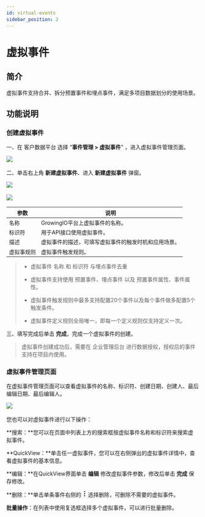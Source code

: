 ```yaml
---
id: virtual-events
sidebar_position: 2
---
```


# 虚拟事件

## 简介[](#jian-jie)

虚拟事件支持合并、拆分预置事件和埋点事件，满足多项目数据划分的使用场景。


## 功能说明[](#gong-neng-shuo-ming)

### 创建虚拟事件[](#chuang-jian-xu-ni-shi-jian)

一、在 客户数据平台 选择 “**事件管理 > 虚拟事件**" ，进入虚拟事件管理页面。

![](https://3953104361-files.gitbook.io/~/files/v0/b/gitbook-legacy-files/o/assets%2F-M2qbZInaXgdm8kkNosp%2F-MdGhZcKgFVqs99_pO5G%2F-MdGy1_31o_FicAJo4EY%2Fimage.png?alt=media&token=1032be68-3741-43d6-9aad-de9c786afc2c)

二、单击右上角 **新建虚拟事件**、进入 **新建虚拟事件** 弹窗。

![](https://3953104361-files.gitbook.io/~/files/v0/b/gitbook-legacy-files/o/assets%2F-M2qbZInaXgdm8kkNosp%2F-MdGhZcKgFVqs99_pO5G%2F-MdGyKdlPwLXuKkP1wIP%2Fimage.png?alt=media&token=430764ca-edbb-4637-9ada-1c955fb33c90)

![](https://3953104361-files.gitbook.io/~/files/v0/b/gitbook-legacy-files/o/assets%2F-M2qbZInaXgdm8kkNosp%2F-MdGhZcKgFVqs99_pO5G%2F-MdGyXoYmhaI00texTxl%2Fimage.png?alt=media&token=2a6ad012-22df-405b-ae36-9e24a2c918e4)

| 参数  | 说明  |
| --- | --- |
| 名称  | GrowingIO平台上虚拟事件的名称。 |
| 标识符 | 用于API接口使用虚拟事件。 |
| 描述  | 虚拟事件的描述，可填写虚拟事件的触发时机和应用场景。 |
| 虚拟事规则 | 虚拟事件触发规则。 |

> * 虚拟事件 名称 和 标识符 与埋点事件去重
> 
> * 虚拟事件支持使用 预置事件、埋点事件 以及 预置事件属性、事件属性。
> 
> * 虚拟事件触发规则中最多支持配置20个事件以及每个事件做多配置5个触发条件。
> 
> * 虚拟事件定义规则全局唯一，即每一个定义规则仅支持定义一次。

三、填写完成后单击 **完成**，完成一个虚拟事件的创建。

> 虚拟事件创建成功后，需要在 企业管理后台 进行数据授权，授权后的事件支持在项目内使用。


### 虚拟事件管理页面[](#xu-ni-shi-jian-guan-li-ye-mian)

在虚拟事件管理页面可以查看虚拟事件的名称、标识符、创建日期、创建人、最后编辑日期、最后编辑人。

![](https://3953104361-files.gitbook.io/~/files/v0/b/gitbook-legacy-files/o/assets%2F-M2qbZInaXgdm8kkNosp%2F-MkW5rUsvP-VWF51ulfh%2F-MkW7JE9U_7jkrWFl-8a%2Fimage.png?alt=media&token=f4e48543-4922-42d1-b37b-c055849ff341)

您也可以对虚拟事件进行以下操作：

**搜索：**您可以在页面中列表上方的搜索框按虚拟事件名称和标识符来搜索虚拟事件。

**QuickView：**单击任一虚拟事件，您可以在右侧弹出的虚拟事件详情中，查看虚拟事件的基本信息。

**编辑：**在QuickView界面单击 **编辑** 修改虚拟事件参数，修改后单击 **完成** 保存修改。

**删除：**单击单条事件右侧的 ![](/img/-Lo08UtW7H58ehFKeZ4g-LsycTyZaItbL8_Wigcx-LsyfkaafJ-8X2utJ9BbE782B9E782B9E782B9.png) 选择删除，可删除不需要的虚拟事件。

**批量操作**：在列表中使用复选框选择多个虚拟事件，可以进行批量删除。
